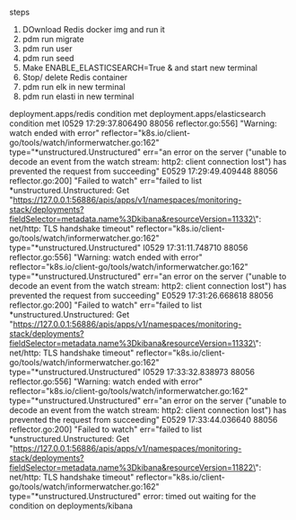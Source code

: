
steps
1. DOwnload Redis docker img and run it
2. pdm run migrate
3. pdm run user
4. pdm run seed
5. Make ENABLE_ELASTICSEARCH=True & and start new terminal
6. Stop/ delete Redis container
7. pdm run elk in new terminal
8. pdm run elasti in new terminal



deployment.apps/redis condition met
deployment.apps/elasticsearch condition met
I0529 17:29:37.806490   88056 reflector.go:556] "Warning: watch ended with error" reflector="k8s.io/client-go/tools/watch/informerwatcher.go:162" type="*unstructured.Unstructured" err="an error on the server (\"unable to decode an event from the watch stream: http2: client connection lost\") has prevented the request from succeeding"
E0529 17:29:49.409448   88056 reflector.go:200] "Failed to watch" err="failed to list *unstructured.Unstructured: Get \"https://127.0.0.1:56886/apis/apps/v1/namespaces/monitoring-stack/deployments?fieldSelector=metadata.name%3Dkibana&resourceVersion=11332\": net/http: TLS handshake timeout" reflector="k8s.io/client-go/tools/watch/informerwatcher.go:162" type="*unstructured.Unstructured"
I0529 17:31:11.748710   88056 reflector.go:556] "Warning: watch ended with error" reflector="k8s.io/client-go/tools/watch/informerwatcher.go:162" type="*unstructured.Unstructured" err="an error on the server (\"unable to decode an event from the watch stream: http2: client connection lost\") has prevented the request from succeeding"
E0529 17:31:26.668618   88056 reflector.go:200] "Failed to watch" err="failed to list *unstructured.Unstructured: Get \"https://127.0.0.1:56886/apis/apps/v1/namespaces/monitoring-stack/deployments?fieldSelector=metadata.name%3Dkibana&resourceVersion=11332\": net/http: TLS handshake timeout" reflector="k8s.io/client-go/tools/watch/informerwatcher.go:162" type="*unstructured.Unstructured"
I0529 17:33:32.838973   88056 reflector.go:556] "Warning: watch ended with error" reflector="k8s.io/client-go/tools/watch/informerwatcher.go:162" type="*unstructured.Unstructured" err="an error on the server (\"unable to decode an event from the watch stream: http2: client connection lost\") has prevented the request from succeeding"
E0529 17:33:44.036640   88056 reflector.go:200] "Failed to watch" err="failed to list *unstructured.Unstructured: Get \"https://127.0.0.1:56886/apis/apps/v1/namespaces/monitoring-stack/deployments?fieldSelector=metadata.name%3Dkibana&resourceVersion=11822\": net/http: TLS handshake timeout" reflector="k8s.io/client-go/tools/watch/informerwatcher.go:162" type="*unstructured.Unstructured"
error: timed out waiting for the condition on deployments/kibana